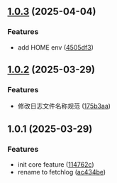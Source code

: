 ## [1.0.3](https://github.com/qiu8310/getlog/compare/v1.0.2...v1.0.3) (2025-04-04)


### Features

* add HOME env ([4505df3](https://github.com/qiu8310/getlog/commit/4505df3cb62f155226bad9020353f07fece32a70))



## [1.0.2](https://github.com/qiu8310/getlog/compare/v1.0.1...v1.0.2) (2025-03-29)


### Features

* 修改日志文件名称规范 ([175b3aa](https://github.com/qiu8310/getlog/commit/175b3aa12b5a07774265b4ab6c5be001f3a48492))



## 1.0.1 (2025-03-29)


### Features

* init core feature ([114762c](https://github.com/qiu8310/getlog/commit/114762c68a60bae917b668787a5eb355c9b6dc3c))
* rename to fetchlog ([ac434be](https://github.com/qiu8310/getlog/commit/ac434be3516d21656cb2cb1a50362f6751552ac0))




<!--

# Changelog

https://keepachangelog.com/en/1.0.0/

* Added: for new features.
* Changed: for changes in existing functionality.
* Deprecated: for soon-to-be removed features.
* Removed: for now removed features.
* Fixed: for any bug fixes.
* Security: in case of vulnerabilities.

All notable changes to this project will be documented in this file.

The format is based on [Keep a Changelog](https://keepachangelog.com/en/1.0.0/),
and this project adheres to [Semantic Versioning](https://semver.org/spec/v2.0.0.html).

## [0.0.1] - 2014-05-31
### Added
- This CHANGELOG file to hopefully serve as an evolving example of a
  standardized open source project CHANGELOG.
- CNAME file to enable GitHub Pages custom domain
- README now contains answers to common questions about CHANGELOGs
- Good examples and basic guidelines, including proper date formatting.
- Counter-examples: "What makes unicorns cry?"

### Changed
- 更新功能 1
- 更新功能 2
-->
